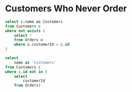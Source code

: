# Customers Who Never Order

```sql
select c.name as Customers
from Customers c
where not exists (
    select *
    from Orders o
    where o.customerId = c.id
)
```

```sql
select
    name as 'Customers'
from Customers c
where c.id not in (
    select
        customerId
    from Orders)
```
